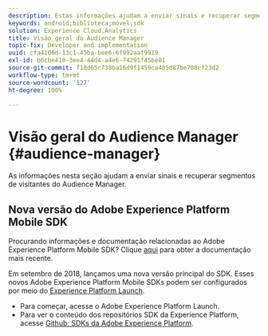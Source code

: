 ```yaml
---
description: Estas informações ajudam a enviar sinais e recuperar segmentos de visitantes do Audience Manager.
keywords: android;biblioteca;móvel;sdk
solution: Experience Cloud,Analytics
title: Visão geral do Audience Manager
topic-fix: Developer and implementation
uuid: cfa4106d-13c1-45ba-bee6-6f992aaf9919
exl-id: b6cbe410-3ee4-44d4-a4e6-74291f45be81
source-git-commit: f18d65c738ba16d9f1459ca485d87be708cf23d2
workflow-type: tm+mt
source-wordcount: '127'
ht-degree: 100%

---
```


# Visão geral do Audience Manager {#audience-manager}

As informações nesta seção ajudam a enviar sinais e recuperar segmentos de visitantes do Audience Manager.

## Nova versão do Adobe Experience Platform Mobile SDK

Procurando informações e documentação relacionadas ao Adobe Experience Platform Mobile SDK? Clique [aqui](https://aep-sdks.gitbook.io/docs/) para obter a documentação mais recente.

Em setembro de 2018, lançamos uma nova versão principal do SDK. Esses novos Adobe Experience Platform Mobile SDKs podem ser configurados por meio do [Experience Platform Launch](https://www.adobe.com/br/experience-platform/launch.html).

* Para começar, acesse o Adobe Experience Platform Launch.
* Para ver o conteúdo dos repositórios SDK da Experience Platform, acesse [Github: SDKs da Adobe Experience Platform](https://github.com/Adobe-Marketing-Cloud/acp-sdks).
